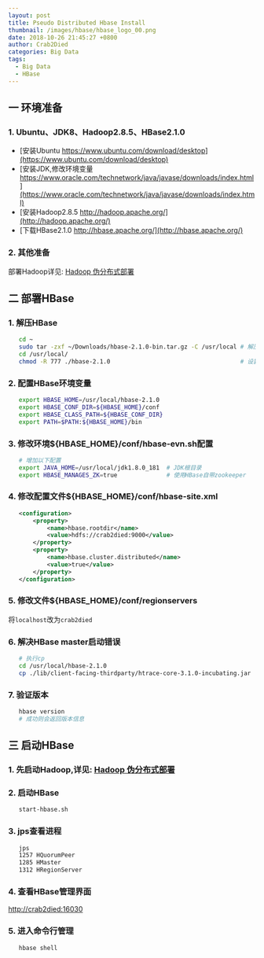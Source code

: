 ```yaml
---
layout: post
title: Pseudo Distributed Hbase Install
thumbnail: /images/hbase/hbase_logo_00.png
date: 2018-10-26 21:45:27 +0800
author: Crab2Died
categories: Big Data
tags: 
  - Big Data
  - HBase 
---
```


## 一 环境准备
### 1. Ubuntu、JDK8、Hadoop2.8.5、HBase2.1.0
   - [安装Ubuntu https://www.ubuntu.com/download/desktop](https://www.ubuntu.com/download/desktop)  
   - [安装JDK,修改环境变量 https://www.oracle.com/technetwork/java/javase/downloads/index.html](https://www.oracle.com/technetwork/java/javase/downloads/index.html)  
   - [安装Hadoop2.8.5 http://hadoop.apache.org/](http://hadoop.apache.org/)  
   - [下载HBase2.1.0 http://hbase.apache.org/](http://hbase.apache.org/)

### 2. 其他准备
   部署Hadoop详见: [Hadoop 伪分布式部署](/posts/2018/10/26/pseudo-distributed-hadoop-install/)
   
## 二 部署HBase
### 1. 解压HBase
   ```bash
      cd ~
      sudo tar -zxf ~/Downloads/hbase-2.1.0-bin.tar.gz -C /usr/local # 解压到/usr/local中
      cd /usr/local/                                              
      chmod -R 777 ./hbase-2.1.0                                     # 设置权限
   ```
### 2. 配置HBase环境变量
   ```bash
      export HBASE_HOME=/usr/local/hbase-2.1.0
      export HBASE_CONF_DIR=${HBASE_HOME}/conf
      export HBASE_CLASS_PATH=${HBASE_CONF_DIR}
      export PATH=$PATH:${HBASE_HOME}/bin
   ```
### 3. 修改环境${HBASE_HOME}/conf/hbase-evn.sh配置
   ```bash
      # 增加以下配置
      export JAVA_HOME=/usr/local/jdk1.8.0_181  # JDK根目录
      export HBASE_MANAGES_ZK=true              # 使用HBase自带zookeeper
   ```
### 4. 修改配置文件${HBASE_HOME}/conf/hbase-site.xml
   ```xml
      <configuration>
          <property>
              <name>hbase.rootdir</name>
              <value>hdfs://crab2died:9000</value>
          </property>
          <property> 
              <name>hbase.cluster.distributed</name>
              <value>true</value> 
          </property>
      </configuration>
   ```
### 5. 修改文件${HBASE_HOME}/conf/regionservers
   将`localhost`改为`crab2died`
### 6. 解决HBase master启动错误
   ```bash
      # 执行cp 
      cd /usr/local/hbase-2.1.0
      cp ./lib/client-facing-thirdparty/htrace-core-3.1.0-incubating.jar ./lib
   ```
### 7. 验证版本
   ```bash
      hbase version
      # 成功则会返回版本信息
   ```
## 三 启动HBase
### 1. 先启动Hadoop,详见: [Hadoop 伪分布式部署](/posts/2018/10/26/pseudo-distributed-hadoop-install/)
### 2. 启动HBase
   ```bash
      start-hbase.sh 
   ```
### 3. jps查看进程  
   ```bash
      jps
      1257 HQuorumPeer
      1285 HMaster
      1312 HRegionServer
   ```
### 4. 查看HBase管理界面  
   [http://crab2died:16030](http://crab2died:16030)
### 5. 进入命令行管理  
   ```bash
      hbase shell
   ```